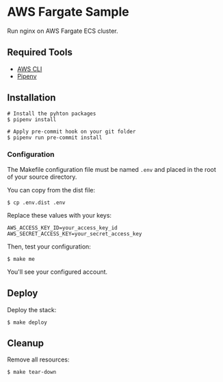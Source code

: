 # AWS Fargate Sample

Run nginx on AWS Fargate ECS cluster.

## Required Tools

*  [AWS CLI](https://docs.aws.amazon.com/fr_fr/cli/latest/userguide/cli-chap-install.html)
*  [Pipenv](https://pipenv.kennethreitz.org/en/latest/#install-pipenv-today)

## Installation

```
# Install the pyhton packages
$ pipenv install

# Apply pre-commit hook on your git folder
$ pipenv run pre-commit install
```

### Configuration

The Makefile configuration file must be named `.env` and placed in the root of your source directory.

You can copy from the dist file:

```
$ cp .env.dist .env
```

Replace these values with your keys:

```
AWS_ACCESS_KEY_ID=your_access_key_id
AWS_SECRET_ACCESS_KEY=your_secret_access_key
```

Then, test your configuration:

```
$ make me
```

You'll see your configured account.

## Deploy

Deploy the stack:

```
$ make deploy
```

## Cleanup

Remove all resources:

```
$ make tear-down
```
